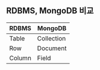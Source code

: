 ## RDBMS, MongoDB 비교 
|RDBMS|MongoDB|
|-----|-----|
|Table|Collection|
|Row|Document|
|Column|Field|
